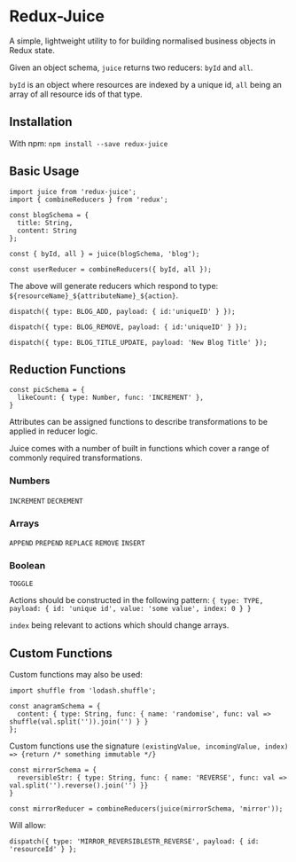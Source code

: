 # Redux-Juice


A simple, lightweight utility to for building normalised business objects in Redux state.

Given an object schema, `juice` returns two reducers: `byId` and `all`. 

`byId` is an object where resources are indexed by a unique id, `all` being an array of all resource ids of that type.

## Installation

With npm: `npm install --save redux-juice`


## Basic Usage

```
import juice from 'redux-juice';
import { combineReducers } from 'redux';

const blogSchema = {
  title: String,
  content: String
};

const { byId, all } = juice(blogSchema, 'blog');

const userReducer = combineReducers({ byId, all });
```

The above will generate reducers which respond to type: `${resourceName}_${attributeName}_${action}`.

`dispatch({ type: BLOG_ADD, payload: { id:'uniqueID' } });`

`dispatch({ type: BLOG_REMOVE, payload: { id:'uniqueID' } });`

`dispatch({ type: BLOG_TITLE_UPDATE, payload: 'New Blog Title' });`


## Reduction Functions

```
const picSchema = {
  likeCount: { type: Number, func: 'INCREMENT' },
}
```

Attributes can be assigned functions to describe transformations to be applied in reducer logic.

Juice comes with a number of built in functions which cover a range of commonly required transformations.

### Numbers
`INCREMENT`
`DECREMENT` 
### Arrays
`APPEND`
`PREPEND`
`REPLACE`
`REMOVE`
`INSERT`
### Boolean
`TOGGLE`

Actions should be constructed in the following pattern:
`{ type: TYPE, payload: { id: 'unique id', value: 'some value', index: 0 } }`


`index` being relevant to actions which should change arrays.

## Custom Functions
Custom functions may also be used:

```
import shuffle from 'lodash.shuffle';

const anagramSchema = {
  content: { type: String, func: { name: 'randomise', func: val => shuffle(val.split('')).join('') } }
};
```

Custom functions use the signature `(existingValue, incomingValue, index) => {return /* something immutable */}`

```
const mirrorSchema = {
  reversibleStr: { type: String, func: { name: 'REVERSE', func: val => val.split('').reverse().join('') }}
}

const mirrorReducer = combineReducers(juice(mirrorSchema, 'mirror'));
```
Will allow: 
```
dispatch({ type: 'MIRROR_REVERSIBLESTR_REVERSE', payload: { id: 'resourceId' } };
```
